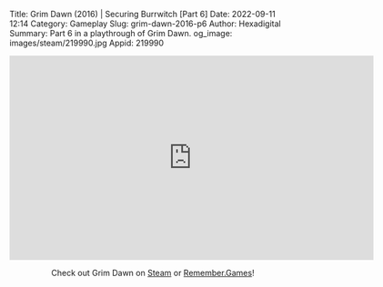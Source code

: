 Title: Grim Dawn (2016) | Securing Burrwitch [Part 6]
Date: 2022-09-11 12:14
Category: Gameplay
Slug: grim-dawn-2016-p6
Author: Hexadigital
Summary: Part 6 in a playthrough of Grim Dawn.
og_image: images/steam/219990.jpg
Appid: 219990

<center><iframe src="https://www.youtube.com/embed/e480yjzlR8k?feature=oembed" allow="accelerometer; autoplay; encrypted-media; gyroscope; picture-in-picture" width="640" height="360" frameborder="0"></iframe>

Check out Grim Dawn on [Steam](https://store.steampowered.com/app/219990/?curator_clanid=34633900) or [Remember.Games](https://remember.games/game/178/)!</center>

